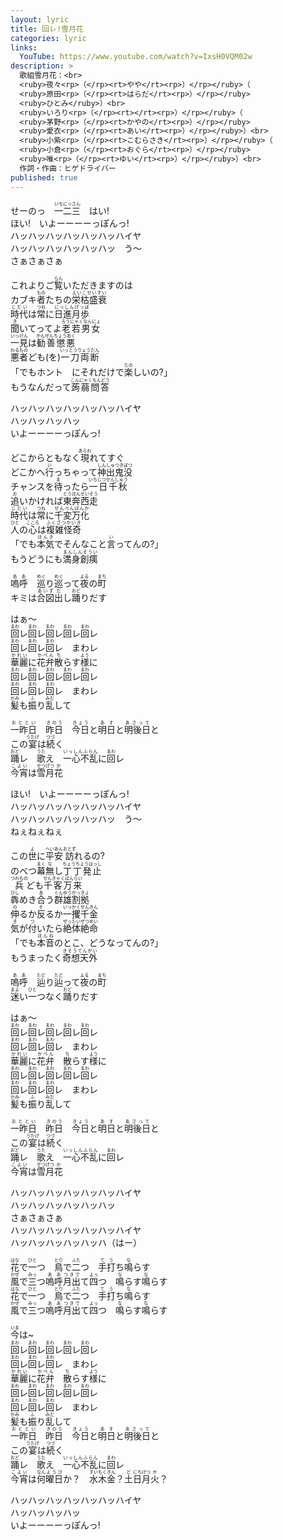 ```yaml
---
layout: lyric
title: 回レ!雪月花
categories: lyric
links:
  YouTube: https://www.youtube.com/watch?v=IxsH0VQM02w
description: >  
  歌組雪月花：<br>
  <ruby>夜々<rp>（</rp><rt>やや</rt><rp>）</rp></ruby>（
  <ruby>原田<rp>（</rp><rt>はらだ</rt><rp>）</rp></ruby>
  <ruby>ひとみ</ruby>）<br>
  <ruby>いろり<rp>（</rp><rt></rt><rp>）</rp></ruby>（
  <ruby>茅野<rp>（</rp><rt>かやの</rt><rp>）</rp></ruby>
  <ruby>愛衣<rp>（</rp><rt>あい</rt><rp>）</rp></ruby>）<br>
  <ruby>小紫<rp>（</rp><rt>こむらさき</rt><rp>）</rp></ruby>（
  <ruby>小倉<rp>（</rp><rt>おぐら</rt><rp>）</rp></ruby>
  <ruby>唯<rp>（</rp><rt>ゆい</rt><rp>）</rp></ruby>）<br>
  作詞・作曲：ヒゲドライバー
published: true
---
```


せーのっ　<ruby><rb>一二三</rb><rt>いちにっさん</rt></ruby>　はい!<br>
ほい!　いよーーーーっぽんっ!<br>
ハッハッハッハッハッハッハイヤ<br>
ハッハッハッハッハッハッ　う～<br>
さぁさぁさぁ<br>

これよりご<ruby><rb>覧</rb><rt>らん</rt></ruby>いただきますのは<br>
カブキ<ruby><rb>者</rb><rt>もの</rt></ruby>たちの<ruby><rb>栄枯盛衰</rb><rt>えいこせいすい</rt></ruby><br>
<ruby><rb>時代</rb><rt>じだい</rt></ruby>は<ruby><rb>常</rb><rt>つね</rt></ruby>に<ruby><rb>日進月歩</rb><rt>にっしんげっぽ</rt></ruby><br>
<ruby><rb>聞</rb><rt>き</rt></ruby>いてってよ<ruby><rb>老若男女</rb><rt>ろうにゃくなんにょ</rt></ruby><br>
<ruby><rb>一見</rb><rt>いっけん</rt></ruby>は<ruby><rb>勧善懲悪</rb><rt>かんぜんちょうあく</rt></ruby><br>
<ruby><rb>悪</rb><rt>わる</rt></ruby><ruby><rb>者</rb><rt>もの</rt></ruby>ども(を)<ruby><rb>一刀両断</rb><rt>いっとうりょうだん</rt></ruby><br>
「でもホント　にそれだけで<ruby><rb>楽</rb><rt>たの</rt></ruby>しいの?」<br>
もうなんだって<ruby><rb>蒟蒻問答</rb><rt>こんにゃくもんどう</rt></ruby><br>

ハッハッハッハッハッハッハイヤ<br>
ハッハッハッハッ<br>
いよーーーーっぽんっ!<br>

どこからともなく<ruby><rb>現</rb><rt>あらわ</rt></ruby>れてすぐ<br>
どこかへ<ruby><rb>行</rb><rt>い</rt></ruby>っちゃって<ruby><rb>神出鬼没</rb><rt>しんしゅつきぼつ</rt></ruby><br>
チャンスを<ruby><rb>待</rb><rt>ま</rt></ruby>ったら<ruby><rb>一日千秋</rb><rt>いちじつせんしゅう</rt></ruby><br>
<ruby><rb>追</rb><rt>お</rt></ruby>いかければ<ruby><rb>東奔西走</rb><rt>とうほんせいそう</rt></ruby><br>
<ruby><rb>時代</rb><rt>じだい</rt></ruby>は<ruby><rb>常</rb><rt>つね</rt></ruby>に<ruby><rb>千変万化</rb><rt>せんぺんばんか</rt></ruby><br>
<ruby><rb>人</rb><rt>ひと</rt></ruby>の<ruby><rb>心</rb><rt>こころ</rt></ruby>は<ruby><rb>複雑怪奇</rb><rt>ふくざつかいき</rt></ruby><br>
「でも<ruby><rb>本気</rb><rt>ほんき</rt></ruby>でそんなこと<ruby><rb>言</rb><rt>い</rt></ruby>ってんの?」<br>
もうどうにも<ruby><rb>満身創痍</rb><rt>まんしんそうい</rt></ruby><br>

<ruby><rb>嗚呼</rb><rt>ああ</rt></ruby>　<ruby><rb>巡</rb><rt>めぐ</rt></ruby>り<ruby><rb>巡</rb><rt>めぐ</rt></ruby>って<ruby><rb>夜</rb><rt>よる</rt></ruby>の<ruby><rb>町</rb><rt>まち</rt></ruby><br>
キミは<ruby><rb>合図</rb><rt>あいず</rt></ruby><ruby><rb>出</rb><rt>だ</rt></ruby>し<ruby><rb>踊</rb><rt>おど</rt></ruby>りだす<br>

はぁ〜<br>
<ruby><rb>回</rb><rt>まわ</rt></ruby>レ<ruby><rb>回</rb><rt>まわ</rt></ruby>レ<ruby><rb>回</rb><rt>まわ</rt></ruby>レ<ruby><rb>回</rb><rt>まわ</rt></ruby>レ<ruby><rb>回</rb><rt>まわ</rt></ruby>レ<br>
<ruby><rb>回</rb><rt>まわ</rt></ruby>レ<ruby><rb>回</rb><rt>まわ</rt></ruby>レ<ruby><rb>回</rb><rt>まわ</rt></ruby>レ　まわレ<br>
<ruby><rb>華麗</rb><rt>かれい</rt></ruby>に<ruby><rb>花弁</rb><rt>かべん</rt></ruby><ruby><rb>散</rb><rt>ち</rt></ruby>らす<ruby><rb>様</rb><rt>よう</rt></ruby>に<br>
<ruby><rb>回</rb><rt>まわ</rt></ruby>レ<ruby><rb>回</rb><rt>まわ</rt></ruby>レ<ruby><rb>回</rb><rt>まわ</rt></ruby>レ<ruby><rb>回</rb><rt>まわ</rt></ruby>レ<ruby><rb>回</rb><rt>まわ</rt></ruby>レ<br>
<ruby><rb>回</rb><rt>まわ</rt></ruby>レ<ruby><rb>回</rb><rt>まわ</rt></ruby>レ<ruby><rb>回</rb><rt>まわ</rt></ruby>レ　まわレ<br>
<ruby><rb>髪</rb><rt>かみ</rt></ruby>も<ruby><rb>振</rb><rt>ふ</rt></ruby>り<ruby><rb>乱</rb><rt>みだ</rt></ruby>して<br>

<ruby><rb>一昨日</rb><rt>おととい</rt></ruby>　<ruby><rb>昨日</rb><rt>きのう</rt></ruby>　<ruby><rb>今日</rb><rt>きょう</rt></ruby>と<ruby><rb>明日</rb><rt>あす</rt></ruby>と<ruby><rb>明後日</rb><rt>あさって</rt></ruby>と<br>
この<ruby><rb>宴</rb><rt>うたげ</rt></ruby>は<ruby><rb>続</rb><rt>つづ</rt></ruby>く<br>
<ruby><rb>踊</rb><rt>おど</rt></ruby>レ　<ruby><rb>歌</rb><rt>うた</rt></ruby>え　<ruby><rb>一心不乱</rb><rt>いっしんふらん</rt></ruby>に<ruby><rb>回</rb><rt>まわ</rt></ruby>レ<br>
<ruby><rb>今宵</rb><rt>こよい</rt></ruby>は<ruby><rb>雪</rb><rt>せつ</rt><rb>月</rb><rt>げつ</rt><rb>花</rb><rt>か</rt></ruby><br>

ほい!　いよーーーーっぽんっ!<br>
ハッハッハッハッハッハッハイヤ<br>
ハッハッハッハッハッハッ　う〜<br>
ねぇねぇねぇ<br>

この<ruby><rb>世</rb><rt>よ</rt></ruby>に<ruby><rb>平安</rb><rt>へいあん</rt></ruby><ruby><rb>訪</rb><rt>おとず</rt></ruby>れるの?<br>
のべつ<ruby><rb>幕</rb><rt>まく</rt></ruby><ruby><rb>無</rb><rt>な</rt></ruby>し<ruby><rb>丁丁発止</rb><rt>ちょうちょうはっし</rt></ruby><br>
<ruby><rb>兵</rb><rt>つわもの</rt></ruby>ども<ruby><rb>千客万来</rb><rt>せんきゃくばんらい</rt></ruby><br>
<ruby><rb>犇</rb><rt>ひし</rt></ruby>めき<ruby><rb>合</rb><rt>あ</rt></ruby>う<ruby><rb>群雄割拠</rb><rt>ぐんゆうかっきょ</rt></ruby><br>
<ruby><rb>伸</rb><rt>の</rt></ruby>るか<ruby><rb>反</rb><rt>そ</rt></ruby>るか<ruby><rb>一攫千金</rb><rt>いっかくせんきん</rt></ruby><br>
<ruby><rb>気</rb><rt>き</rt></ruby>が<ruby><rb>付</rb><rt>つ</rt></ruby>いたら<ruby><rb>絶体絶命</rb><rt>ぜったいぜつめい</rt></ruby><br>
「でも<ruby><rb>本音</rb><rt>ほんね</rt></ruby>のとこ、どうなってんの?」<br>
もうまったく<ruby><rb>奇想天外</rb><rt>きそうてんがい</rt></ruby><br>

<ruby><rb>嗚呼</rb><rt>ああ</rt></ruby>　<ruby><rb>辿</rb><rt>たど</rt></ruby>り<ruby><rb>辿</rb><rt>たど</rt></ruby>って<ruby><rb>夜</rb><rt>よる</rt></ruby>の<ruby><rb>町</rb><rt>まち</rt></ruby><br>
<ruby><rb>迷</rb><rt>まよ</rt></ruby>い<ruby><rb>一</rb><rt>ひと</rt></ruby>つなく<ruby><rb>踊</rb><rt>おど</rt></ruby>りだす<br>

はぁ〜<br>
<ruby><rb>回</rb><rt>まわ</rt></ruby>レ<ruby><rb>回</rb><rt>まわ</rt></ruby>レ<ruby><rb>回</rb><rt>まわ</rt></ruby>レ<ruby><rb>回</rb><rt>まわ</rt></ruby>レ<ruby><rb>回</rb><rt>まわ</rt></ruby>レ<br>
<ruby><rb>回</rb><rt>まわ</rt></ruby>レ<ruby><rb>回</rb><rt>まわ</rt></ruby>レ<ruby><rb>回</rb><rt>まわ</rt></ruby>レ　まわレ<br>
<ruby><rb>華麗</rb><rt>かれい</rt></ruby>に<ruby><rb>花弁</rb><rt>かべん</rt></ruby>　<ruby><rb>散</rb><rt>ち</rt></ruby>らす<ruby><rb>様</rb><rt>よう</rt></ruby>に<br>
<ruby><rb>回</rb><rt>まわ</rt></ruby>レ<ruby><rb>回</rb><rt>まわ</rt></ruby>レ<ruby><rb>回</rb><rt>まわ</rt></ruby>レ<ruby><rb>回</rb><rt>まわ</rt></ruby>レ<ruby><rb>回</rb><rt>まわ</rt></ruby>レ<br>
<ruby><rb>回</rb><rt>まわ</rt></ruby>レ<ruby><rb>回</rb><rt>まわ</rt></ruby>レ<ruby><rb>回</rb><rt>まわ</rt></ruby>レ　まわレ<br>
<ruby><rb>髪</rb><rt>かみ</rt></ruby>も<ruby><rb>振</rb><rt>ふ</rt></ruby>り<ruby><rb>乱</rb><rt>みだ</rt></ruby>して<br>

<ruby><rb>一昨日</rb><rt>おととい</rt></ruby>　<ruby><rb>昨日</rb><rt>きのう</rt></ruby>　<ruby><rb>今日</rb><rt>きょう</rt></ruby>と<ruby><rb>明日</rb><rt>あす</rt></ruby>と<ruby><rb>明後日</rb><rt>あさって</rt></ruby>と<br>
この<ruby><rb>宴</rb><rt>うたげ</rt></ruby>は<ruby><rb>続</rb><rt>つづ</rt></ruby>く<br>
<ruby><rb>踊</rb><rt>おど</rt></ruby>レ　<ruby><rb>歌</rb><rt>うた</rt></ruby>え　<ruby><rb>一心不乱</rb><rt>いっしんふらん</rt></ruby>に<ruby><rb>回</rb><rt>まわ</rt></ruby>レ<br>
<ruby><rb>今宵</rb><rt>こよい</rt></ruby>は<ruby><rb>雪</rb><rt>せつ</rt><rb>月</rb><rt>げつ</rt><rb>花</rb><rt>か</rt></ruby><br>

ハッハッハッハッハッハッハイヤ<br>
ハッハッハッハッハッハッ<br>さぁさぁさぁ<br>
ハッハッハッハッハッハッハイヤ<br>
ハッハッハッハッハッハ（はー）<br>

<ruby><rb>花</rb><rt>はな</rt></ruby>で<ruby><rb>一</rb><rt>ひと</rt></ruby>つ　<ruby><rb>鳥</rb><rt>とり</rt></ruby>で<ruby><rb>二</rb><rt>ふた</rt></ruby>つ　<ruby><rb>手打</rb><rt>てう</rt></ruby>ち<ruby><rb>鳴</rb><rt>な</rt></ruby>らす<br>
<ruby><rb>風</rb><rt>かぜ</rt></ruby>で<ruby><rb>三</rb><rt>みっ</rt></ruby>つ<ruby><rb>嗚呼</rb><rt>ああ</rt></ruby><ruby><rb>月出</rb><rt>つきで</rt></ruby>て<ruby><rb>四</rb><rt>よっ</rt></ruby>つ　<ruby><rb>鳴</rb><rt>な</rt></ruby>らす<ruby><rb>鳴</rb><rt>な</rt></ruby>らす<br>
<ruby><rb>花</rb><rt>はな</rt></ruby>で<ruby><rb>一</rb><rt>ひと</rt></ruby>つ　<ruby><rb>鳥</rb><rt>とり</rt></ruby>で<ruby><rb>二</rb><rt>ふた</rt></ruby>つ　<ruby><rb>手打</rb><rt>てう</rt></ruby>ち<ruby><rb>鳴</rb><rt>な</rt></ruby>らす<br>
<ruby><rb>風</rb><rt>かぜ</rt></ruby>で<ruby><rb>三</rb><rt>みっ</rt></ruby>つ<ruby><rb>嗚呼</rb><rt>ああ</rt></ruby><ruby><rb>月出</rb><rt>つきで</rt></ruby>て<ruby><rb>四</rb><rt>よっ</rt></ruby>つ　<ruby><rb>鳴</rb><rt>な</rt></ruby>らす<ruby><rb>鳴</rb><rt>な</rt></ruby>らす<br>

<ruby><rb>今</rb><rt>いま</rt></ruby>は~<br>
<ruby><rb>回</rb><rt>まわ</rt></ruby>レ<ruby><rb>回</rb><rt>まわ</rt></ruby>レ<ruby><rb>回</rb><rt>まわ</rt></ruby>レ<ruby><rb>回</rb><rt>まわ</rt></ruby>レ<ruby><rb>回</rb><rt>まわ</rt></ruby>レ<br>
<ruby><rb>回</rb><rt>まわ</rt></ruby>レ<ruby><rb>回</rb><rt>まわ</rt></ruby>レ<ruby><rb>回</rb><rt>まわ</rt></ruby>レ　まわレ<br>
<ruby><rb>華麗</rb><rt>かれい</rt></ruby>に<ruby><rb>花弁</rb><rt>かべん</rt></ruby>　<ruby><rb>散</rb><rt>ち</rt></ruby>らす<ruby><rb>様</rb><rt>よう</rt></ruby>に<br>
<ruby><rb>回</rb><rt>まわ</rt></ruby>レ<ruby><rb>回</rb><rt>まわ</rt></ruby>レ<ruby><rb>回</rb><rt>まわ</rt></ruby>レ<ruby><rb>回</rb><rt>まわ</rt></ruby>レ<ruby><rb>回</rb><rt>まわ</rt></ruby>レ<br>
<ruby><rb>回</rb><rt>まわ</rt></ruby>レ<ruby><rb>回</rb><rt>まわ</rt></ruby>レ<ruby><rb>回</rb><rt>まわ</rt></ruby>レ　まわレ<br>
<ruby><rb>髪</rb><rt>かみ</rt></ruby>も<ruby><rb>振</rb><rt>ふ</rt></ruby>り<ruby><rb>乱</rb><rt>みだ</rt></ruby>して<br>
<ruby><rb>一昨日</rb><rt>おととい</rt></ruby>　<ruby><rb>昨日</rb><rt>きのう</rt></ruby>　<ruby><rb>今日</rb><rt>きょう</rt></ruby>と<ruby><rb>明日</rb><rt>あす</rt></ruby>と<ruby><rb>明後日</rb><rt>あさって</rt></ruby>と<br>
この<ruby><rb>宴</rb><rt>うたげ</rt></ruby>は<ruby><rb>続</rb><rt>つづ</rt></ruby>く<br>
<ruby><rb>踊</rb><rt>おど</rt></ruby>レ　<ruby><rb>歌</rb><rt>うた</rt></ruby>え　<ruby><rb>一心不乱</rb><rt>いっしんふらん</rt></ruby>に<ruby><rb>回</rb><rt>まわ</rt></ruby>レ<br>
<ruby><rb>今宵</rb><rt>こよい</rt></ruby>は<ruby><rb>何</rb><rt>なん</rt></ruby><ruby><rb>曜日</rb><rt>ようび</rt></ruby>か？　<ruby><rb>水</rb><rt>すい</rt></ruby><ruby><rb>木</rb><rt>もく</rt></ruby><ruby><rb>金</rb><rt>きん</rt></ruby>？<ruby><rb>土</rb><rt>ど</rt></ruby><ruby><rb>日</rb><rt>にち</rt></ruby><ruby><rb>月</rb><rt>げつ</rt></ruby><ruby><rb>火</rb><rt>か</rt></ruby>？<br>

ハッハッハッハッハッハッハイヤ<br>
ハッハッハッハッ<br>
いよーーーーっぽんっ!<br>
